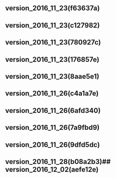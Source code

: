 ## version_2016_11_23(f63637a)
## version_2016_11_23(c127982)
## version_2016_11_23(780927c)
## version_2016_11_23(176857e)
## version_2016_11_23(8aae5e1)
## version_2016_11_26(c4a1a7e)
## version_2016_11_26(6afd340)
## version_2016_11_26(7a9fbd9)
## version_2016_11_26(9dfd5dc)
## version_2016_11_28(b08a2b3)## version_2016_12_02(aefe12e)
